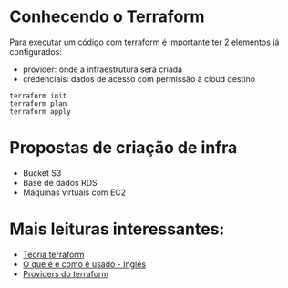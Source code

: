 # Conhecendo o Terraform

Para executar um código com terraform é importante ter 2 elementos já configurados:
- provider: onde a infraestrutura será criada
- credenciais: dados de acesso com permissão à cloud destino

```
terraform init
terraform plan
terraform apply
```

# Propostas de criação de infra
- Bucket S3
- Base de dados RDS
- Máquinas virtuais com EC2

# Mais leituras interessantes:
- [Teoria terraform](https://blog.4linux.com.br/teoria-do-terraform/)
- [O que é e como é usado - Inglês](https://www.simplilearn.com/what-is-terraform-and-what-is-it-used-for-article)
- [Providers do terraform](https://registry.terraform.io/browse/providers)
